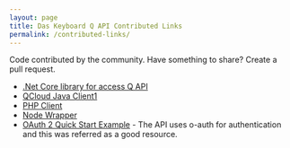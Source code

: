 ```yaml
---
layout: page
title: Das Keyboard Q API Contributed Links
permalink: /contributed-links/
---
```


Code contributed by the community. Have something to share? Create a pull request.

- [.Net Core library for access Q API](http://github.com/jordanbtucker/DasKeyboard.Q)
- [QCloud Java Client1](https://github.com/tim-hellhake/qcloud-java-client)
- [PHP Client](https://github.com/tjlytle/qclient)
- [Node Wrapper](https://github.com/james-ingold/dasq-node-wrapper)
- [OAuth 2 Quick Start Example](https://github.com/reddit/reddit/wiki/OAuth2-Quick-Start-Example#curl-example) - The API uses o-auth for authentication and this was referred as a good resource.
